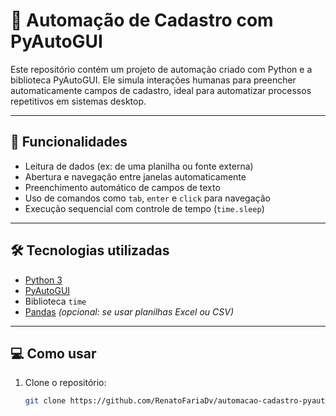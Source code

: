 # 🤖 Automação de Cadastro com PyAutoGUI

Este repositório contém um projeto de automação criado com Python e a biblioteca PyAutoGUI. Ele simula interações humanas para preencher automaticamente campos de cadastro, ideal para automatizar processos repetitivos em sistemas desktop.

---

## 🚀 Funcionalidades

- Leitura de dados (ex: de uma planilha ou fonte externa)
- Abertura e navegação entre janelas automaticamente
- Preenchimento automático de campos de texto
- Uso de comandos como `tab`, `enter` e `click` para navegação
- Execução sequencial com controle de tempo (`time.sleep`)

---

## 🛠 Tecnologias utilizadas

- [Python 3](https://www.python.org/)
- [PyAutoGUI](https://pyautogui.readthedocs.io/en/latest/)
- Biblioteca `time`
- [Pandas](https://pandas.pydata.org/) *(opcional: se usar planilhas Excel ou CSV)*

---

## 💻 Como usar

1. Clone o repositório:
   ```bash
   git clone https://github.com/RenatoFariaDv/automacao-cadastro-pyautogui.git

